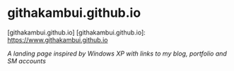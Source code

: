# githakambui.github.io

[githakambui.github.io]
[githakambui.github.io]: https://www.githakambui.github.io

*A landing page inspired by Windows XP with links to my blog, portfolio and SM accounts*

